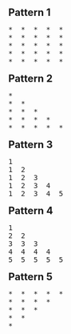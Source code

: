 <span style="font-size:20px">**Pattern 1**</span>
<pre>
*  *  *  *  *
*  *  *  *  *
*  *  *  *  *
*  *  *  *  *
*  *  *  *  *
</pre>
  
<span style="font-size:20px">**Pattern 2**</span>
<pre>
*
*  *
*  *  *
*  *  *  *
*  *  *  *  *
</pre>

<span style="font-size:20px">**Pattern 3**</span>
<pre>
1
1  2
1  2  3
1  2  3  4
1  2  3  4  5
</pre>

<span style="font-size:20px">**Pattern 4**</span>
<pre>
1
2  2
3  3  3
4  4  4  4
5  5  5  5  5
</pre>

<span style="font-size:20px">**Pattern 5**</span>
<pre>
*  *  *  *  *
*  *  *  *
*  *  *
*  *
*  
</pre>
